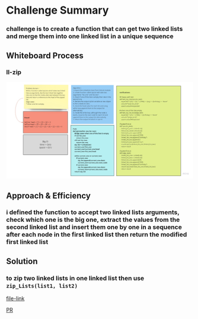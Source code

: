 # Challenge Summary

### challenge is to create a function that can get two linked lists and merge them into one linked list in a unique sequence
## Whiteboard Process

### ll-zip

![image](assets/zipLists.jpg)

## Approach & Efficiency

### i defined the function to accept two linked lists arguments, check which one is the big one, extract the values from the second linked list and insert them one by one in a sequence after each node in the first linked list then return the modified first linked list

## Solution

### to zip two linked lists in one linked list then use `zip_Lists(list1, list2)`

[file-link](ll_zip/ll_zip.py)

[PR](https://github.com/baselatalla/data-structures-and-algorithms-401/pull/9)
